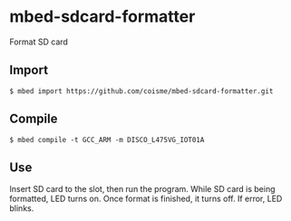 # mbed-sdcard-formatter
Format SD card

## Import 

```
$ mbed import https://github.com/coisme/mbed-sdcard-formatter.git
```

## Compile

```
$ mbed compile -t GCC_ARM -m DISCO_L475VG_IOT01A
```

## Use

Insert SD card to the slot, then run the program. While SD card is being formatted, LED turns on. Once format is finished, it turns off. If error, LED blinks.

